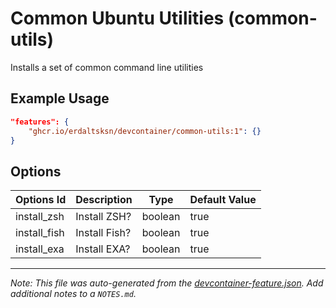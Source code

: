 
# Common Ubuntu Utilities (common-utils)

Installs a set of common command line utilities

## Example Usage

```json
"features": {
    "ghcr.io/erdaltsksn/devcontainer/common-utils:1": {}
}
```

## Options

| Options Id | Description | Type | Default Value |
|-----|-----|-----|-----|
| install_zsh | Install ZSH? | boolean | true |
| install_fish | Install Fish? | boolean | true |
| install_exa | Install EXA? | boolean | true |



---

_Note: This file was auto-generated from the [devcontainer-feature.json](https://github.com/erdaltsksn/devcontainer/blob/main/src/common-utils/devcontainer-feature.json).  Add additional notes to a `NOTES.md`._
